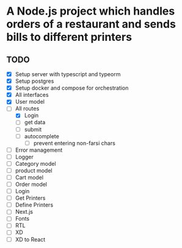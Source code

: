 # A Node.js project which handles orders of a restaurant and sends bills to different printers

## TODO

- [x] Setup server with typescript and typeorm
- [x] Setup postgres
- [x] Setup docker and compose for orchestration
- [x] All interfaces
- [x] User model
- [ ] All routes
  - [x] Login
  - [ ] get data
  - [ ] submit
  - [ ] autocomplete
    - [ ] prevent entering non-farsi chars
- [ ] Error management
- [ ] Logger
- [ ] Category model
- [ ] product model
- [ ] Cart model
- [ ] Order model
- [ ] Login
- [ ] Get Printers
- [ ] Define Printers
- [ ] Next.js
- [ ] Fonts
- [ ] RTL
- [ ] XD
- [ ] XD to React
